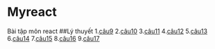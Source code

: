 # Myreact
Bài tập môn react
##Lý thuyết
1.[câu9](https://codepen.io/LeTuanKinh/pen/gOKMxPX)
2.[câu10](https://codepen.io/LeTuanKinh/pen/abKZyJd)
3.[câu11](https://codepen.io/LeTuanKinh/pen/NWzrvOJ)
4.[câu12]()
5.[câu13](https://codepen.io/LeTuanKinh/pen/ZERXaNd)
6.[câu14](https://codepen.io/LeTuanKinh/pen/XWYRRWy)
7.[câu15]()
8.[câu16](https://codepen.io/LeTuanKinh/pen/poKVXaj)
9.[câu17](https://codepen.io/LeTuanKinh/pen/abKGgqw)
